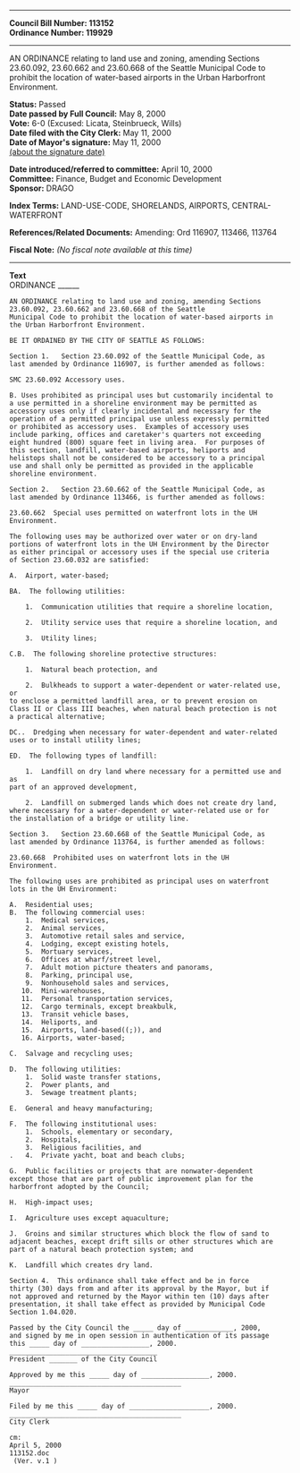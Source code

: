 * * * * *  
  
**Council Bill Number: [](#h0)[](#h2)113152**   
**Ordinance Number: 119929**  
  
* * * * *  
  
AN ORDINANCE relating to land use and zoning, amending Sections 23.60.092, 23.60.662 and 23.60.668 of the Seattle Municipal Code to prohibit the location of water-based airports in the Urban Harborfront Environment.  
  
**Status:** Passed   
**Date passed by Full Council:** May 8, 2000   
**Vote:** 6-0 (Excused: Licata, Steinbrueck, Wills)   
**Date filed with the City Clerk:** May 11, 2000   
**Date of Mayor's signature:** May 11, 2000   
[(about the signature date)](/~public/approvaldate.htm)   
  
  
**Date introduced/referred to committee:** April 10, 2000   
**Committee:** Finance, Budget and Economic Development   
**Sponsor:** DRAGO   
  
**Index Terms:** LAND-USE-CODE, SHORELANDS, AIRPORTS, CENTRAL-WATERFRONT  
  
**References/Related Documents:** Amending: Ord 116907, 113466, 113764  
  
**Fiscal Note:** *(No fiscal note available at this time)*  
  
* * * * *  
  
**Text**  
    ORDINANCE ______  
  
    AN ORDINANCE relating to land use and zoning, amending Sections  
    23.60.092, 23.60.662 and 23.60.668 of the Seattle  
    Municipal Code to prohibit the location of water-based airports in  
    the Urban Harborfront Environment.  
  
    BE IT ORDAINED BY THE CITY OF SEATTLE AS FOLLOWS:  
  
    Section 1.   Section 23.60.092 of the Seattle Municipal Code, as  
    last amended by Ordinance 116907, is further amended as follows:  
  
    SMC 23.60.092 Accessory uses.  
  
    B. Uses prohibited as principal uses but customarily incidental to  
    a use permitted in a shoreline environment may be permitted as  
    accessory uses only if clearly incidental and necessary for the  
    operation of a permitted principal use unless expressly permitted  
    or prohibited as accessory uses.  Examples of accessory uses  
    include parking, offices and caretaker's quarters not exceeding  
    eight hundred (800) square feet in living area.  For purposes of  
    this section, landfill, water-based airports, heliports and  
    helistops shall not be considered to be accessory to a principal  
    use and shall only be permitted as provided in the applicable  
    shoreline environment.  
  
    Section 2.   Section 23.60.662 of the Seattle Municipal Code, as  
    last amended by Ordinance 113466, is further amended as follows:  
  
    23.60.662  Special uses permitted on waterfront lots in the UH  
    Environment.  
  
    The following uses may be authorized over water or on dry-land  
    portions of waterfront lots in the UH Environment by the Director  
    as either principal or accessory uses if the special use criteria  
    of Section 23.60.032 are satisfied:  
  
    A.  Airport, water-based;  
  
    BA.  The following utilities:  
  
        1.  Communication utilities that require a shoreline location,  
  
        2.  Utility service uses that require a shoreline location, and  
  
        3.  Utility lines;  
  
    C.B.  The following shoreline protective structures:  
  
        1.  Natural beach protection, and  
  
        2.  Bulkheads to support a water-dependent or water-related use, or  
    to enclose a permitted landfill area, or to prevent erosion on  
    Class II or Class III beaches, when natural beach protection is not  
    a practical alternative;  
  
    DC..  Dredging when necessary for water-dependent and water-related  
    uses or to install utility lines;  
  
    ED.  The following types of landfill:  
  
        1.  Landfill on dry land where necessary for a permitted use and as  
    part of an approved development,  
  
        2.  Landfill on submerged lands which does not create dry land,  
    where necessary for a water-dependent or water-related use or for  
    the installation of a bridge or utility line.  
  
    Section 3.   Section 23.60.668 of the Seattle Municipal Code, as  
    last amended by Ordinance 113764, is further amended as follows:  
  
    23.60.668  Prohibited uses on waterfront lots in the UH  
    Environment.  
  
    The following uses are prohibited as principal uses on waterfront  
    lots in the UH Environment:  
  
    A.  Residential uses;  
    B.  The following commercial uses:  
        1.  Medical services,  
        2.  Animal services,  
        3.  Automotive retail sales and service,  
        4.  Lodging, except existing hotels,  
        5.  Mortuary services,  
        6.  Offices at wharf/street level,  
        7.  Adult motion picture theaters and panorams,  
        8.  Parking, principal use,  
        9.  Nonhousehold sales and services,  
       10.  Mini-warehouses,  
       11.  Personal transportation services,  
       12.  Cargo terminals, except breakbulk,  
       13.  Transit vehicle bases,  
       14.  Heliports, and  
       15.  Airports, land-based((;)), and  
       16. Airports, water-based;  
  
    C.  Salvage and recycling uses;  
  
    D.  The following utilities:  
        1.  Solid waste transfer stations,  
        2.  Power plants, and  
        3.  Sewage treatment plants;  
  
    E.  General and heavy manufacturing;  
  
    F.  The following institutional uses:  
        1.  Schools, elementary or secondary,  
        2.  Hospitals,  
        3.  Religious facilities, and  
    .   4.  Private yacht, boat and beach clubs;  
  
    G.  Public facilities or projects that are nonwater-dependent  
    except those that are part of public improvement plan for the  
    harborfront adopted by the Council;  
  
    H.  High-impact uses;  
  
    I.  Agriculture uses except aquaculture;  
  
    J.  Groins and similar structures which block the flow of sand to  
    adjacent beaches, except drift sills or other structures which are  
    part of a natural beach protection system; and  
  
    K.  Landfill which creates dry land.  
  
    Section 4.  This ordinance shall take effect and be in force  
    thirty (30) days from and after its approval by the Mayor, but if  
    not approved and returned by the Mayor within ten (10) days after  
    presentation, it shall take effect as provided by Municipal Code  
    Section 1.04.020.  
  
    Passed by the City Council the _____ day of ____________, 2000,  
    and signed by me in open session in authentication of its passage  
    this _____ day of _________________, 2000.  
    _____________________________________  
    President _______ of the City Council  
  
    Approved by me this _____ day of _________________, 2000.  
    ___________________________________________  
    Mayor  
  
    Filed by me this _____ day of ____________________, 2000.  
    ___________________________________________  
    City Clerk  
  
    cm:  
    April 5, 2000  
    113152.doc  
     (Ver. v.1 )  
